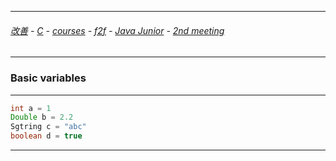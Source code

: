 
---

###### [改善](https://github.com/ttltrk/0C/blob/master/README.MD) - [C](https://github.com/ttltrk/PRG/blob/master/CODING.MD) - [courses](https://github.com/ttltrk/Courses/blob/master/README.MD) - [f2f](https://github.com/ttltrk/Courses/blob/master/F2F/F2F.MD) - [Java Junior](https://github.com/ttltrk/PRG/blob/master/JAVA/DOC/BJM/TOMI/JJ.MD) - [2nd meeting](https://github.com/ttltrk/PRG/blob/master/JAVA/DOC/BJM/TOMI/02/2nd.MD)

---

### Basic variables

---

```java
int a = 1
Double b = 2.2
Sgtring c = "abc"
boolean d = true
```

---
